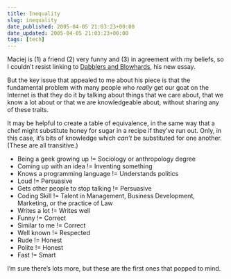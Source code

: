 ```yaml
---
title: Inequality
slug: inequality
date_published: 2005-04-05 21:03:23+00:00
date_updated: 2005-04-05 21:03:23+00:00
tags: [tech]
---
```

Maciej is (1) a friend (2) very funny and (3) in agreement with my beliefs, so I couldn’t resist linking to [Dabblers and Blowhards](http://www.idlewords.com/2005/04/dabblers_and_blowhards.htm), his new essay.

But the key issue that appealed to me about his piece is that the fundamental problem with many people who *really* get our goat on the Internet is that they do it by talking about things that we care about, that we know a lot about or that we are knowledgeable about, without sharing any of these traits.

It may be helpful to create a table of equivalence, in the same way that a chef might substitute honey for sugar in a recipe if they’ve run out. Only, in this case, it’s bits of knowledge which *can’t* be substituted for one another. (These are all transitive.)

- Being a geek growing up != Sociology or anthropology degree
- Coming up with an idea != Inventing something
- Knows a programming language != Understands politics
- Loud != Persuasive
- Gets other people to stop talking != Persuasive
- Coding Skill != Talent in Management, Business Development, Marketing, or the practice of Law
- Writes a lot != Writes well
- Funny != Correct
- Similar to me != Correct
- Well known != Respected
- Rude != Honest
- Polite != Honest
- Fast != Smart

I’m sure there’s lots more, but these are the first ones that popped to mind.
